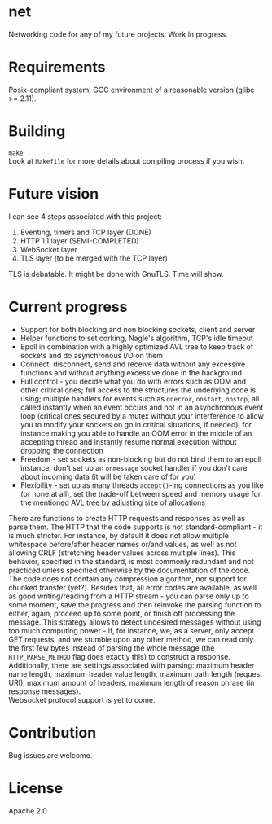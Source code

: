 # net
Networking code for any of my future projects. Work in progress.  
# Requirements
Posix-compliant system, GCC environment of a reasonable version (glibc >= 2.11).
# Building
`make`  
Look at `Makefile` for more details about compiling process if you wish.
# Future vision
I can see 4 steps associated with this project:  
1. Eventing, timers and TCP layer (DONE)  
2. HTTP 1.1 layer (SEMI-COMPLETED)  
3. WebSocket layer  
4. TLS layer (to be merged with the TCP layer)  

TLS is debatable. It might be done with GnuTLS. Time will show.
# Current progress
- Support for both blocking and non blocking sockets, client and server  
- Helper functions to set corking, Nagle's algorithm, TCP's idle timeout  
- Epoll in combination with a highly optimized AVL tree to keep track of sockets and do asynchronous I/O on them  
- Connect, disconnect, send and receive data without any excessive functions and without anything excessive done in the background  
- Full control - you decide what you do with errors such as OOM and other critical ones; full access to the structures the underlying code is using; multiple handlers for events such as `onerror`, `onstart`, `onstop`, all called instantly when an event occurs and not in an asynchronous event loop (critical ones secured by a mutex without your interference to allow you to modify your sockets on go in critical situations, if needed), for instance making you able to handle an OOM error in the middle of an accepting thread and instantly resume normal execution without dropping the connection  
- Freedom - set sockets as non-blocking but do not bind them to an epoll instance; don't set up an `onmessage` socket handler if you don't care about incoming data (it will be taken care of for you)  
- Flexibility - set up as many threads `accept()`-ing connections as you like (or none at all), set the trade-off between speed and memory usage for the mentioned AVL tree by adjusting size of allocations  

There are functions to create HTTP requests and responses as well as parse them. The HTTP that the code supports is not standard-compliant - it is much stricter. For instance, by default it does not allow multiple whitespace before/after header names or/and values, as well as not allowing CRLF (stretching header values across multiple lines). This behavior, specified in the standard, is most commonly redundant and not practiced unless specified otherwise by the documentation of the code.  
The code does not contain any compression algorithm, nor support for chunked transfer (yet?). Besides that, all error codes are available, as well as good writing/reading from a HTTP stream - you can parse only up to some moment, save the progress and then reinvoke the parsing function to either, again, proceed up to some point, or finish off processing the message. This strategy allows to detect undesired messages without using too much computing power - if, for instance, we, as a server, only accept GET requests, and we stumble upon any other method, we can read only the first few bytes instead of parsing the whole message (the `HTTP_PARSE_METHOD` flag does exactly this) to construct a response. Additionally, there are settings associated with parsing: maximum header name length, maximum header value length, maximum path length (request URI), maximum amount of headers, maximum length of reason phrase (in response messages).  
Websocket protocol support is yet to come.  
# Contribution
Bug issues are welcome.
# License
Apache 2.0